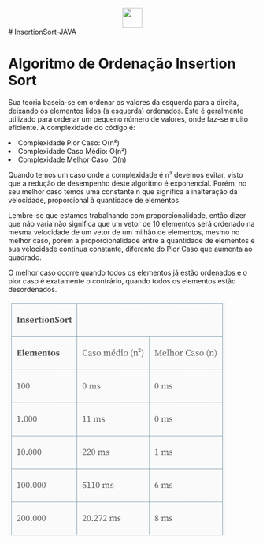    <div align="center">
   <div style="display: inline_block"><br>
     <img align="center" height="40" width="40" src="https://lksistemas.com.br/img/icons/Java-Light.svg">
     </div></div>
# InsertionSort-JAVA
<h1>Algoritmo de Ordenação Insertion Sort</h1>
Sua teoria baseia-se em ordenar os valores da esquerda para a direita, deixando os elementos lidos (a esquerda) ordenados. Este é geralmente utilizado para ordenar um pequeno número de valores, onde faz-se muito eficiente. A complexidade do código é:
<p>
<li>Complexidade Pior Caso: O(n²)</li>
<li>Complexidade Caso Médio: O(n²)</li>
<li>Complexidade Melhor Caso: O(n)</li></p>
<p>Quando temos um caso onde a complexidade é n² devemos evitar, visto que a redução de desempenho deste algoritmo é exponencial. Porém, no seu melhor caso temos uma 
constante n que significa a inalteração da velocidade, proporcional à quantidade de elementos.</p>

<p>Lembre-se que estamos trabalhando com proporcionalidade, então dizer que não varia não significa que um vetor de 10 elementos será ordenado na mesma velocidade de 
um vetor de um milhão de elementos, mesmo no melhor caso, porém a proporcionalidade entre a quantidade de elementos e sua velocidade continua constante, 
diferente do Pior Caso que aumenta ao quadrado.</p>

<p>O melhor caso ocorre quando todos os elementos já estão ordenados e o pior caso é exatamente o contrário, quando todos os elementos estão desordenados. </p>
<img src="https://github.com/lucasrm1981/InsertionSort-JAVA/blob/main/DesenpenhoInsertionSort.PNG">
